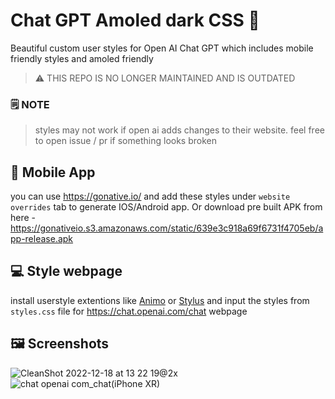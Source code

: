 # Chat GPT Amoled dark CSS 🎨
Beautiful custom user styles for Open AI Chat GPT which includes mobile friendly styles and amoled friendly

> ⚠️ THIS REPO IS NO LONGER MAINTAINED AND IS OUTDATED

### 🗒️ NOTE
> styles may not work if open ai adds changes to their website. feel free to open issue / pr if something looks broken

## 📱 Mobile App
you can use https://gonative.io/ and add these styles under `website overrides` tab to generate IOS/Android app. Or download pre built APK from here - 
https://gonativeio.s3.amazonaws.com/static/639e3c918a69f6731f4705eb/app-release.apk

## 💻 Style webpage
install userstyle extentions like [Animo](https://chrome.google.com/webstore/detail/amino/pbcpfbcibpcbfbmddogfhcijfpboeaaf?hl=en) or [Stylus](https://chrome.google.com/webstore/detail/stylus/clngdbkpkpeebahjckkjfobafhncgmne?hl=en) and input the styles from `styles.css` file for https://chat.openai.com/chat webpage


## 🖼️ Screenshots

![CleanShot 2022-12-18 at 13 22 19@2x](https://user-images.githubusercontent.com/52039218/208287398-3d1c7c93-06d8-4f49-9c45-036082537bd6.png)
![chat openai com_chat(iPhone XR)](https://user-images.githubusercontent.com/52039218/208287486-c623aa80-c245-4505-bd4e-acd8df5583c8.png)

